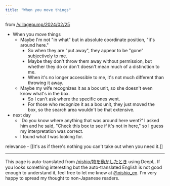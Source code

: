 ```yaml
---
title: "When you move things"
---
```


from [/villagepump/2024/02/25](https://scrapbox.io/villagepump/2024/02/25)
- When you move things
    - Maybe I'm not "in what" but in absolute coordinate position, "it's around here."
        - So when they are "put away", they appear to be "gone" subjectively to me.
        - Maybe they don't throw them away without permission, but whether they do or don't doesn't mean much of a distinction to me.
        - When it's no longer accessible to me, it's not much different than throwing it away.
    - Maybe my wife recognizes it as a box unit, so she doesn't even know what's in the box.
        - So I can't ask where the specific ones went.
        - For those who recognize it as a box unit, they just moved the box, so the search area wouldn't be that extensive.
- next day
    - 'Do you know where anything that was around here went?' I asked him and he said, "Check this box to see if it's not in here," so I guess my interpretation was correct.
    - I found what I was looking for.

relevance
    - [[It's as if there's nothing you can't take out when you need it.]]

---
This page is auto-translated from [/nishio/物を動かしたとき](https://scrapbox.io/nishio/物を動かしたとき) using DeepL. If you looks something interesting but the auto-translated English is not good enough to understand it, feel free to let me know at [@nishio_en](https://twitter.com/nishio_en). I'm very happy to spread my thought to non-Japanese readers.